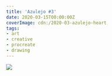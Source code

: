 ```yaml
---
title: 'Azulejo #3'
date: 2020-03-15T00:00:00Z
coverImage: cdn:/2020-03-azulejo-heart
tags:
- art
- creative
- procreate
- drawing
---
```


![](cdn:/2020-03-azulejo-heart?class=fw)
